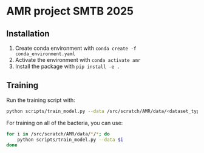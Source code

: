 # AMR project SMTB 2025

## Installation


1. Create conda environment with `conda create -f conda_environment.yaml`
2. Activate the environment with `conda activate amr`
3. Install the package with `pip install -e .`

## Training

Run the training script with:

```bash
python scripts/train_model.py --data /src/scratch/AMR/data/<dataset_type>/<bacteria_name>
```

For training on all of the bacteria, you can use:

```bash
for i in /src/scratch/AMR/data/*/*; do
    python scripts/train_model.py --data $i
done
```
